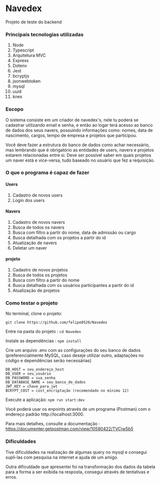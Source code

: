 # Navedex

Projeto de teste do backend

### Principais tecnologias utilizadas
1. Node
2. Typescript
3. Arquitetura MVC
4. Express
5. Dotenv
6. Jest
7. bcryptjs
8. jsonwebtoken
9. mysql
10. uuid
11. knex

### Escopo

O sistema consiste em um criador de navedex's, nele tu poderá se cadastrar utilizando email e senha, e então ao logar terá acesso ao banco de dados dos seus navers, possuindo informações como: nomes, data de nascimento, cargos, tempo de empresa e projetos que participou.

Você deve fazer a estrutura do banco de dados como achar necessário, mas lembrando que é obrigatório as entidades de users, navers e projetos estarem relacionadas entre si. Deve ser possível saber em quais projetos um naver está e vice-versa, tudo baseado no usuário que fez a requisição.


### O que o programa é capaz de fazer

#### Users

1. Cadastro de novos users
2. Login dos users

#### Navers

1. Cadastro de novos navers
2. Busca de todos os navers
3. Busca com filtro a partir do nome, data de admissão ou cargo
4. Busca detalhada com os projetos a partir do id
5. Atualização de navers
6. Deletar um naver

#### projeto

1. Cadastro de novos projetos
2. Busca de todos os projetos
3. Busca com filtro a partir do nome
4. Busca detalhada com os usuários participantes a partir do id
5. Atualização de projetos


### Como testar o projeto


No terminal, clone o projeto:

```git clone https://github.com/felipe0520/Navedex```

Entre na pasta do projeto  :
```cd Navedex ```

Instale as dependências : 
```npm install ```

Crie um arquivo .env com as configurações do seu banco de dados (preferencialmente MySQL, caso deseje utilizar outro, adaptações no código e dependências serão necessárias)
```
DB_HOST = seu_endereço_host
DB_USER = seu_usuário
DB_PASSWORD = sua_senha
DB_DATABASE_NAME = seu_banco_de_dados
JWT_KEY = chave_para_jwt
BCRYPT_COST = cost_encriptação (recomendado no mínimo 12)
```
Execute a aplicação:
```npm run start:dev  ```

Você poderá usar os enpoints através de um programa (Postman) com o endereço padrão http://localhost:3000.

Para mais detalhes, consulte a documentação : https://documenter.getpostman.com/view/10580422/TVCjw5b5


### Dificuldades

Tive dificuldades na realização de algumas query no mysql e consegui supli-las com pesquisa na internet e ajuda de um amigo.

Outra dificuldade que apresentei foi na transformação dos dados da tabela para a forma a ser exibida na resposta, consegui através de tentativas
e erros.
